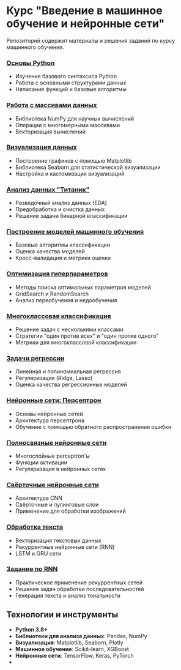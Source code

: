 

# Курс "Введение в машинное обучение и нейронные сети"

Репозиторий содержит материалы и решения заданий по курсу машинного обучения.


###  [Основы Python](./lab1/)
- Изучение базового синтаксиса Python
- Работа с основными структурами данных
- Написание функций и базовые алгоритмы

###  [Работа с массивами данных](./lab2/)
- Библиотека NumPy для научных вычислений
- Операции с многомерными массивами
- Векторизация вычислений

###  [Визуализация данных](./lab3/)
- Построение графиков с помощью Matplotlib
- Библиотека Seaborn для статистической визуализации
- Настройка и кастомизация визуализаций

###  [Анализ данных "Титаник"](./lab4/)
- Разведочный анализ данных (EDA)
- Предобработка и очистка данных
- Решение задачи бинарной классификации

###  [Построение моделей машинного обучения](./lab5/)
- Базовые алгоритмы классификации
- Оценка качества моделей
- Кросс-валидация и метрики оценки

###  [Оптимизация гиперпараметров](./lab6/)
- Методы поиска оптимальных параметров моделей
- GridSearch и RandomSearch
- Анализ переобучения и недообучения

###  [Многоклассовая классификация](./lab7/)
- Решение задач с несколькими классами
- Стратегии "один против всех" и "один против одного"
- Метрики для многоклассовой классификации

###  [Задачи регрессии](./lab8/)
- Линейная и полиномиальная регрессия
- Регуляризация (Ridge, Lasso)
- Оценка качества регрессионных моделей

###  [Нейронные сети: Персептрон](./lab9/)
- Основы нейронных сетей
- Архитектура персептрона
- Обучение с помощью обратного распространения ошибки

###  [Полносвязные нейронные сети](./lab10/)
- Многослойные perceptron'ы
- Функции активации
- Регуляризация в нейронных сетях

###  [Свёрточные нейронные сети](./lab11/)
- Архитектура CNN
- Свёрточные и пулинговые слои
- Применение для обработки изображений

###  [Обработка текста](./lab12/)
- Векторизация текстовых данных
- Рекуррентные нейронные сети (RNN)
- LSTM и GRU сети

###  [Задание по RNN](./lab13/)
- Практическое применение рекуррентных сетей
- Решение задач обработки последовательностей
- Генерация текста и анализ тональности

##  Технологии и инструменты

- **Python 3.8+**
- **Библиотеки для анализа данных**: Pandas, NumPy
- **Визуализация**: Matplotlib, Seaborn, Plotly
- **Машинное обучение**: Scikit-learn, XGBoost
- **Нейронные сети**: TensorFlow, Keras, PyTorch
-

